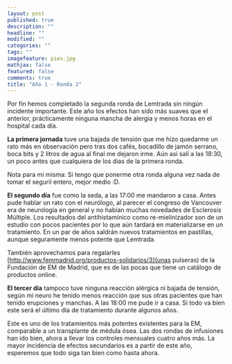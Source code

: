 ```yaml
---
layout: post
published: true
description: ""
headline: ""
modified: ""
categories: ""
tags: ""
imagefeature: pies.jpg
mathjax: false
featured: false
comments: true
title: "Año 1 - Ronda 2"
---
```

Por fin hemos completado la segunda ronda de Lemtrada sin ningún incidente importante. Este año los efectos han sido más suaves que el anterior, prácticamente ninguna mancha de alergia y menos horas en el hospital cada día.

**La primera jornada** tuve una bajada de tensión que me hizo quedarme un rato más en observación pero tras dos cafés, bocadillo de jamón serrano, boca bits y 2 litros de agua al final me dejaron irme. Aún así salí a las 18:30, un poco antes que cualquiera de los dias de la primera ronda.

Nota para mí misma: Si tengo que ponerme otra ronda alguna vez nada de tomar el seguril entero, mejor medio :D.

**El segundo día** fue como la seda, a las 17:00 me mandaron a casa. Antes pude hablar un rato con el neurólogo, al parecer el congreso de Vancouver era de neurología en general y no habían muchas novedades de Esclerosis Múltiple. Los resultados del antihistamínico como re-mielinizador son de un estudio con pocos pacientes por lo que aún tardará en materializarse en un tratamiento. En un par de años saldrán nuevos tratamientos en pastillas, aunque seguramente menos potente que Lemtrada.

También aprovechamos para regalarles [http://www.femmadrid.org/productos-solidarios/3](unas pulseras) de la Fundación de EM de Madrid, que es de las pocas que tiene un catálogo de productos online. 

**El tercer día** tampoco tuve ninguna reacción alérgica ni bajada de tensión, según mi neuro he tenido menos reacción que sus otras pacientes que han tenido erupciones y manchas. A las 18:00 me pude ir a casa. Si todo va bien este será el último día de tratamiento durante algunos años. 

Este es uno de los tratamientos más potentes existentes para la EM, comparable a un transplante de médula ósea. Las dos rondas de infusiones han ido bien, ahora a llevar los controles mensuales cuatro años más. La mayor incidencia de efectos secundarios es a partir de este año, esperemos que todo siga tan bien como hasta ahora. 
